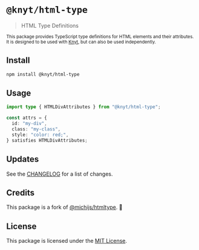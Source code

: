 # `@knyt/html-type`

> HTML Type Definitions

<small>

This package provides TypeScript type definitions for HTML elements and their attributes. It is designed to be used with [Knyt](https://knyt.dev), but can also be used independently.

</small>

## Install

```sh
npm install @knyt/html-type
```

## Usage

```ts
import type { HTMLDivAttributes } from "@knyt/html-type";

const attrs = {
  id: "my-div",
  class: "my-class",
  style: "color: red;",
} satisfies HTMLDivAttributes;
```

## Updates

See the [CHANGELOG](./CHANGELOG.md) for a list of changes.

## Credits

This package is a fork of [@michijs/htmltype](https://github.com/michijs/htmltype). 🙏

## License

This package is licensed under the [MIT License](./LICENSE).
